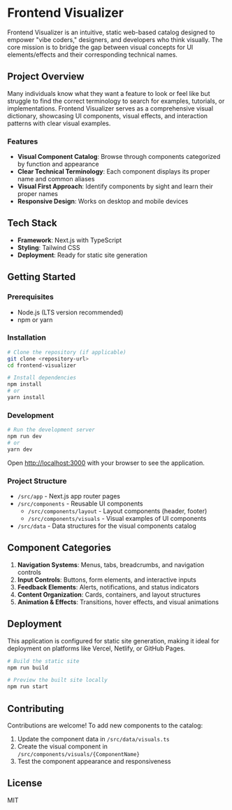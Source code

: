 # Frontend Visualizer

Frontend Visualizer is an intuitive, static web-based catalog designed to empower "vibe coders," designers, and developers who think visually. The core mission is to bridge the gap between visual concepts for UI elements/effects and their corresponding technical names.

## Project Overview

Many individuals know what they want a feature to look or feel like but struggle to find the correct terminology to search for examples, tutorials, or implementations. Frontend Visualizer serves as a comprehensive visual dictionary, showcasing UI components, visual effects, and interaction patterns with clear visual examples.

### Features

- **Visual Component Catalog**: Browse through components categorized by function and appearance
- **Clear Technical Terminology**: Each component displays its proper name and common aliases
- **Visual First Approach**: Identify components by sight and learn their proper names
- **Responsive Design**: Works on desktop and mobile devices

## Tech Stack

- **Framework**: Next.js with TypeScript
- **Styling**: Tailwind CSS
- **Deployment**: Ready for static site generation

## Getting Started

### Prerequisites

- Node.js (LTS version recommended)
- npm or yarn

### Installation

```bash
# Clone the repository (if applicable)
git clone <repository-url>
cd frontend-visualizer

# Install dependencies
npm install
# or
yarn install
```

### Development

```bash
# Run the development server
npm run dev
# or
yarn dev
```

Open [http://localhost:3000](http://localhost:3000) with your browser to see the application.

### Project Structure

- `/src/app` - Next.js app router pages
- `/src/components` - Reusable UI components
  - `/src/components/layout` - Layout components (header, footer)
  - `/src/components/visuals` - Visual examples of UI components
- `/src/data` - Data structures for the visual components catalog

## Component Categories

1. **Navigation Systems**: Menus, tabs, breadcrumbs, and navigation controls
2. **Input Controls**: Buttons, form elements, and interactive inputs
3. **Feedback Elements**: Alerts, notifications, and status indicators
4. **Content Organization**: Cards, containers, and layout structures
5. **Animation & Effects**: Transitions, hover effects, and visual animations

## Deployment

This application is configured for static site generation, making it ideal for deployment on platforms like Vercel, Netlify, or GitHub Pages.

```bash
# Build the static site
npm run build

# Preview the built site locally
npm run start
```

## Contributing

Contributions are welcome! To add new components to the catalog:

1. Update the component data in `/src/data/visuals.ts`
2. Create the visual component in `/src/components/visuals/{ComponentName}`
3. Test the component appearance and responsiveness

## License

MIT
